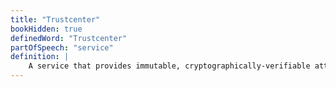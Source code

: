 ```yaml
---
title: "Trustcenter"
bookHidden: true
definedWord: "Trustcenter"
partOfSpeech: "service"
definition: |
    A service that provides immutable, cryptographically-verifiable attestation of software artifacts at every stage of the development lifecycle.
---
```

